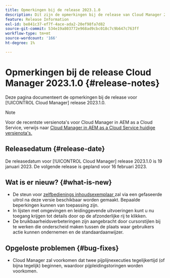 ```yaml
---
title: Opmerkingen bij de release 2023.1.0
description: Dit zijn de opmerkingen bij de release van Cloud Manager 2023.1.0.
feature: Release Information
exl-id: be841c37-ef7f-4ace-ada2-20ef98fa7d82
source-git-commit: 534e19a803772e968ad9cbc018c7c9b647c763ff
workflow-type: tm+mt
source-wordcount: '166'
ht-degree: 1%

---
```


# Opmerkingen bij de release Cloud Manager 2023.1.0 {#release-notes}

Deze pagina documenteert de opmerkingen bij de release voor [!UICONTROL Cloud Manager] release 2023.1.0.

>[!NOTE]
>
>Voor de recentste versienota&#39;s voor Cloud Manager in AEM as a Cloud Service, verwijs naar [ Cloud Manager in AEM as a Cloud Service huidige versienota&#39;s.](https://experienceleague.adobe.com/docs/experience-manager-cloud-service/content/implementing/using-cloud-manager/release-notes-cloud-manager/release-notes-cm-current.html)

## Releasedatum {#release-date}

De releasedatum voor [!UICONTROL Cloud Manager] release 2023.1.0 is 19 januari 2023. De volgende release is gepland voor 16 februari 2023.

## Wat is er nieuw? {#what-is-new}

* De steun voor [ zelfbedienings inhoudsexemplaar ](/help/using/content-copy.md) zal via een gefaseerde uitrol na deze versie beschikbaar worden gemaakt. Bepaalde beperkingen kunnen van toepassing zijn.
* In lijsten met omgevingen en leidinggevende uitvoeringen kunt u nu toegang krijgen tot details door op de afzonderlijke rij te klikken.
* De bruikbaarheidsverbeteringen zijn aangebracht door cursorstijlen bij te werken die onderscheid maken tussen de plaats waar gebruikers actie kunnen ondernemen en de standaardaanwijzer.

## Opgeloste problemen {#bug-fixes}

* Cloud Manager zal voorkomen dat twee pijplijnexecuties tegelijkertijd (of bijna tegelijk) beginnen, waardoor pijpleidingstoringen worden voorkomen.
